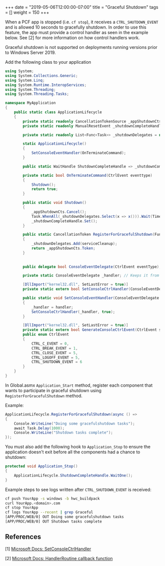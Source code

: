 +++
date = "2019-05-06T12:00:00-07:00"
title = "Graceful Shutdown"
tags = []
weight = 150
+++


When a PCF app is stopped (i.e. `cf stop`), it receives a `CTRL_SHUTDOWN_EVENT`
and is allowed 10 seconds to gracefully shutdown. In order to use this feature, the app must provide a control handler as seen in the example below. See [2] for more information on how control handlers work.

Graceful shutdown is not supported on deployments running versions prior to Windows Server 2019.

Add the following class to your application


```c#
using System;
using System.Collections.Generic;
using System.Linq;
using System.Runtime.InteropServices;
using System.Threading;
using System.Threading.Tasks;

namespace MyApplication
{
    public static class ApplicationLifecycle
    {
        private static readonly CancellationTokenSource _appShutdownCts = new CancellationTokenSource();
        private static readonly ManualResetEvent _shutdownCompleteHandle = new ManualResetEvent(false);

        private static readonly List<Func<Task>> _shutdownDelegates = new List<Func<Task>>();

        static ApplicationLifecycle()
        {
            SetConsoleEventHandler(OnTerminateCommand);
        }

        public static WaitHandle ShutdownCompleteHandle => _shutdownCompleteHandle;

        private static bool OnTerminateCommand(CtrlEvent eventtype)
        {
            Shutdown();
            return true;
        }

        public static void Shutdown()
        {
            _appShutdownCts.Cancel();
            Task.WhenAll(_shutdownDelegates.Select(x => x())).Wait(TimeSpan.FromSeconds(10));
            _shutdownCompleteHandle.Set();
        }

        public static CancellationToken RegisterForGracefulShutdown(Func<Task> serviceCleanup)
        {
            _shutdownDelegates.Add(serviceCleanup);
            return _appShutdownCts.Token;
        }
        
        
        public delegate bool ConsoleEventDelegate(CtrlEvent eventType);

        private static ConsoleEventDelegate _handler; // Keeps it from getting garbage collected

        [DllImport("kernel32.dll", SetLastError = true)]
        private static extern bool SetConsoleCtrlHandler(ConsoleEventDelegate callback, bool add);

        public static void SetConsoleEventHandler(ConsoleEventDelegate handler)
        {
            _handler = handler;
            SetConsoleCtrlHandler(_handler, true);
        }

        [DllImport("kernel32.dll", SetLastError = true)]
        private static extern bool GenerateConsoleCtrlEvent(CtrlEvent sigevent, int dwProcessGroupId);
        public enum CtrlEvent
        {
            CTRL_C_EVENT = 0,
            CTRL_BREAK_EVENT = 1,
            CTRL_CLOSE_EVENT = 5,
            CTRL_LOGOFF_EVENT = 5,
            CTRL_SHUTDOWN_EVENT = 6
        }
    }
}
```

In Global.asmx `Application_Start` method, register each component that wants to participate in graceful shutdown using `RegisterForGracefulShutdown` method.  

Example:

```c#
ApplicationLifecycle.RegisterForGracefulShutdown(async () =>
{
	Console.WriteLine("Doing some gracefulshutdown tasks");
	await Task.Delay(1000);
    Console.WriteLine("Shutdown tasks complete");
});
```

You must also add the following hook to `Application_Stop` to ensure the application doesn't exit before all the components had a chance to shutdown:

```c#
protected void Application_Stop()
{
    ApplicationLifecycle.ShutdownCompleteHandle.WaitOne();
}
```



Example steps to see logs written after `CTRL_SHUTDOWN_EVENT` is received:

```sh
cf push YourApp -s windows -b hwc_buildpack
curl YourApp.<domain>.com
cf stop YourApp
cf logs YourApp --recent | grep Graceful
[APP/PROC/WEB/0] OUT Doing some gracefulshutdown tasks
[APP/PROC/WEB/0] OUT Shutdown tasks complete
```


## References
[1] [Microsoft Docs: SetConsoleCtrlHandler](https://github.com/MicrosoftDocs/Console-Docs/blob/master/docs/setconsolectrlhandler.md)

[2] [Microsoft Docs: HandlerRoutine callback function](https://github.com/MicrosoftDocs/Console-Docs/blob/master/docs/handlerroutine.md#remarks)
